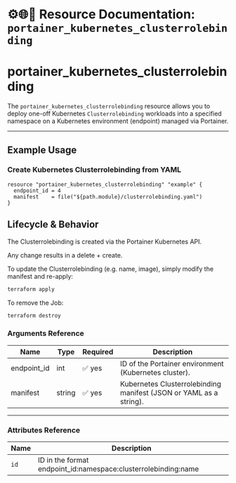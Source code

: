 # ⚙️🌐👤 **Resource Documentation: `portainer_kubernetes_clusterrolebinding`**

# portainer_kubernetes_clusterrolebinding

The `portainer_kubernetes_clusterrolebinding` resource allows you to deploy one-off Kubernetes `Clusterrolebinding` workloads into a specified namespace on a Kubernetes environment (endpoint) managed via Portainer.

---

## Example Usage
### Create Kubernetes Clusterrolebinding from YAML
```hcl
resource "portainer_kubernetes_clusterrolebinding" "example" {
  endpoint_id = 4
  manifest    = file("${path.module}/clusterrolebinding.yaml")
}
```

## Lifecycle & Behavior
The Clusterrolebinding is created via the Portainer Kubernetes API.

Any change results in a delete + create.

To update the Clusterrolebinding (e.g. name, image), simply modify the manifest and re-apply:

```sh
terraform apply
```

To remove the Job:
```sh
terraform destroy
```

### Arguments Reference
| Name        | Type   | Required | Description                                                  |
|-------------|--------|----------|--------------------------------------------------------------|
| endpoint_id | int    | ✅ yes   | ID of the Portainer environment (Kubernetes cluster).        |
| manifest    | string | ✅ yes   | Kubernetes Clusterrolebinding manifest (JSON or YAML as a string).      |

---

### Attributes Reference
| Name | Description                               |
|------|-------------------------------------------|
| `id` | 	ID in the format endpoint_id:namespace:clusterrolebinding:name    |
